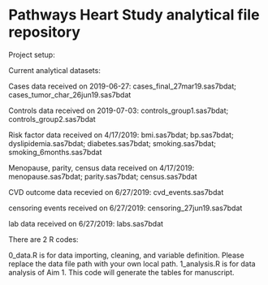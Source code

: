# Pathways Heart Study analytical file repository

Project setup:


Current analytical datasets:

Cases data received on 2019-06-27: 
  cases_final_27mar19.sas7bdat; 
  cases_tumor_char_26jun19.sas7bdat

Controls data received on 2019-07-03: 
  controls_group1.sas7bdat; 
  controls_group2.sas7bdat

Risk factor data received on 4/17/2019: 
  bmi.sas7bdat; 
  bp.sas7bdat; 
  dyslipidemia.sas7bdat; 
  diabetes.sas7bdat; 
  smoking.sas7bdat; 
  smoking_6months.sas7bdat

Menopause, parity, census data received on 4/17/2019: 
  menopause.sas7bdat; 
  parity.sas7bdat; 
  census.sas7bdat

CVD outcome data recevied on 6/27/2019: 
  cvd_events.sas7bdat

censoring events received on 6/27/2019: 
  censoring_27jun19.sas7bdat

lab data received on 6/27/2019: 
  labs.sas7bdat



There are 2 R codes:

  0_data.R is for data importing, cleaning, and variable definition. Please replace the data file path with your own local path.
  1_analysis.R is for data analysis of Aim 1. This code will generate the tables for manuscript.
  






